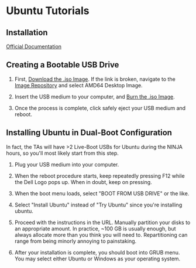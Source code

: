 # Ubuntu Tutorials

## Installation

[Official Documentation](https://help.ubuntu.com/community/WindowsDualBoot)

## Creating a Bootable USB Drive

1. First, [Download the .iso Image](http://releases.ubuntu.com/14.04/ubuntu-14.04.5-desktop-amd64.iso). If the link is broken, navigate to the [Image Repository](http://releases.ubuntu.com/14.04/) and select AMD64 Desktop Image.

2. Insert the USB medium to your computer, and [Burn the .iso Image](https://help.ubuntu.com/community/BurningIsoHowto).

3. Once the process is complete, click safely eject your USB medium and reboot.

## Installing Ubuntu in Dual-Boot Configuration 

In fact, the TAs will have >2 Live-Boot USBs for Ubuntu during the NINJA hours, so you'll most likely start from this step.

1. Plug your USB medium into your computer.

2. When the reboot procedure starts, keep repeatedly pressing F12 while the Dell Logo pops up. When in doubt, keep on pressing.

3. When the boot menu loads, select "BOOT FROM USB DRIVE" or the like.

4. Select "Install Ubuntu" instead of "Try Ubuntu" since you're installing ubuntu.

5. Proceed with the instructions in the URL. Manually partition your disks to an appropriate amount. In practice, ~100 GB is usually enough, but always allocate more than you think you will need to. Repartitioning can range from being minorly annoying to painstaking.

6. After your installation is complete, you should boot into GRUB menu. You may select either Ubuntu or Windows as your operating system.
